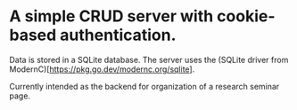 # A simple CRUD server with cookie-based authentication. 

Data is stored in a SQLite database. The server uses the (SQLite driver from ModernC)[https://pkg.go.dev/modernc.org/sqlite]. 

Currently intended as the backend for organization of a research seminar page. 
